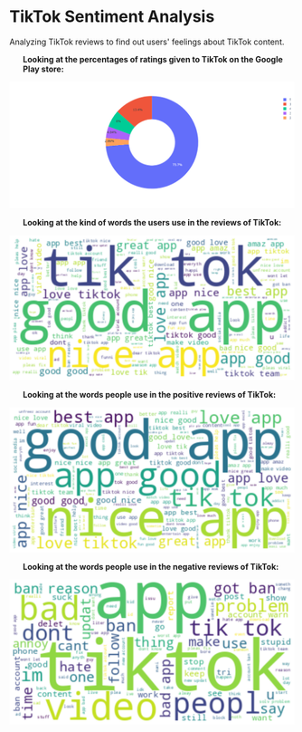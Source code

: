 # TikTok Sentiment Analysis
Analyzing TikTok reviews to find out users' feelings about TikTok content.

<b><ul>Looking at the percentages of ratings given to TikTok on the Google Play store:</ul></b>
<img src="Files/percentages of ratings.png">

<b><ul>Looking at the kind of words the users use in the reviews of TikTok:</ul></b>
<img src="Files/ words the users use in the reviews of TikTok.png">

<b><ul>Looking at the words people use in the positive reviews of TikTok:</ul></b>
<img src="Files/words people use in the positive reviews of TikTok.png">

<b><ul>Looking at the words people use in the negative reviews of TikTok:</ul></b>
<img src="Files/words people use in the negative reviews of TikTok.png">

